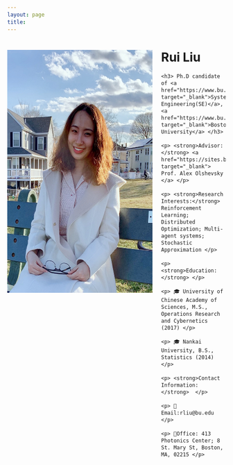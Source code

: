 ```yaml
---
layout: page
title: 
---
```


<div style="clear: both;">
  <div style="float: left; margin-right:20px;">
    <img src="IMG_0229.jpg" alt="" width="335" height="560">
  </div>
  <div>
    <h1> Rui Liu </h1>
    
    <h3> Ph.D candidate of <a href="https://www.bu.edu/eng/departments/se/" target="_blank">Systems Engineering(SE)</a>, <a href="https://www.bu.edu" target="_blank">Boston University</a> </h3>
    
    <p> <strong>Advisor:</strong> <a href="https://sites.bu.edu/aolshevsky/" target="_blank"> Prof. Alex Olshevsky </a> </p>
    
    <p> <strong>Research Interests:</strong> Reinforcement Learning; Distributed Optimization; Multi-agent systems; Stochastic Approximation </p>
    
    <p> <strong>Education:</strong> </p>
    
    <p> 🎓 University of Chinese Academy of Sciences, M.S., Operations Research and Cybernetics (2017) </p>
    
    <p> 🎓 Nankai University, B.S., Statistics (2014)  </p>
    
    <p> <strong>Contact Information:</strong>  </p>
    
    <p> 📧Email:rliu@bu.edu </p>
    
    <p> 🏢Office: 413 Photonics Center; 8 St. Mary St, Boston, MA, 02215 </p>
    
  </div>
</div>


